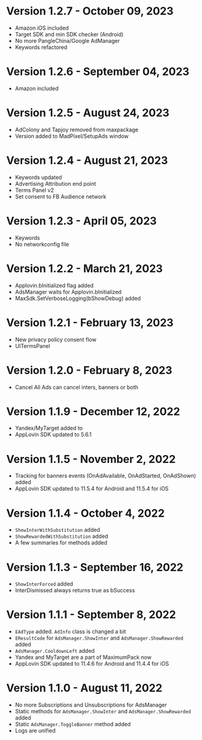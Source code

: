 ﻿# Version 1.2.7 - October 09, 2023
* Amazon iOS included
* Target SDK and min SDK checker (Android)
* No more PangleChina/Google AdManager
* Keywords refactored

# Version 1.2.6 - September 04, 2023
* Amazon included

# Version 1.2.5 - August 24, 2023
* AdColony and Tapjoy removed from maxpackage
* Version added to MadPixel/SetupAds window

# Version 1.2.4 - August 21, 2023
* Keywords updated
* Advertising Attribution end point
* Terms Panel v2
* Set consent to FB Audience network

# Version 1.2.3 - April 05, 2023
* Keywords
* No networkconfig file

# Version 1.2.2 - March 21, 2023
* Applovin.bInitialized flag added
* AdsManager waits for Applovin.bInitialized
* MaxSdk.SetVerboseLogging(bShowDebug) added

# Version 1.2.1 - February 13, 2023
* New privacy policy consent flow
* UITermsPanel

# Version 1.2.0 - February 8, 2023
* Cancel All Ads can cancel inters, banners or both

# Version 1.1.9 - December 12, 2022
* Yandex/MyTarget added to 
* AppLovin SDK updated to 5.6.1

# Version 1.1.5 - November 2, 2022
* Tracking for banners events (OnAdAvailable, OnAdStarted, OnAdShown) added
* AppLovin SDK updated to 11.5.4 for Android and 11.5.4 for iOS

# Version 1.1.4 - October 4, 2022
* `ShowInterWithSubstitution` added
* `ShowRewardedWithSubstitution` added
* A few summaries for methods added

# Version 1.1.3 - September 16, 2022
* `ShowInterForced` added
* InterDismissed always returns true as bSuccess

# Version 1.1.1 - September 8, 2022
* `EAdType` added. `AdInfo` class is changed a bit
* `EResultCode` for `AdsManager.ShowInter` and `AdsManager.ShowRewarded` added
* `AdsManager.CooldownLeft` added
* Yandex and MyTarget are a part of MaximumPack now
* AppLovin SDK updated to 11.4.6 for Android and 11.4.4 for iOS

# Version 1.1.0 - August 11, 2022
* No more Subscriptions and Unsubscriptions for AdsManager
* Static methods for `AdsManager.ShowInter` and `AdsManager.ShowRewarded` added
* Static `AdsManager.ToggleBanner` method added
* Logs are unified

